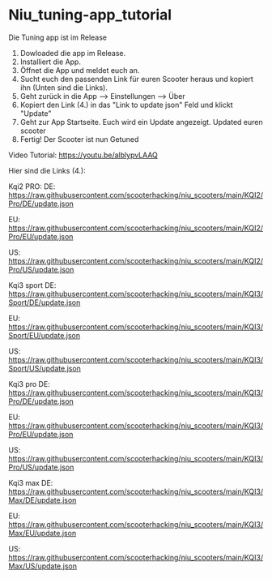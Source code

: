 # Niu_tuning-app_tutorial


Die Tuning app ist im Release
1. Dowloaded die app im Release.
2. Installiert die App.
3. Öffnet die App und meldet euch an.
4. Sucht euch den passenden Link für euren Scooter heraus und kopiert ihn (Unten sind die Links).
5. Geht zurück in die App --> Einstellungen --> Über
6. Kopiert den Link (4.) in das "Link to update json" Feld und klickt "Update"
7. Geht zur App Startseite. Euch wird ein Update angezeigt. Updated euren scooter
8. Fertig! Der Scooter ist nun Getuned

Video Tutorial: 
https://youtu.be/alblypvLAAQ


Hier sind die Links (4.):

Kqi2 PRO:
DE:
https://raw.githubusercontent.com/scooterhacking/niu_scooters/main/KQI2/Pro/DE/update.json

EU:
https://raw.githubusercontent.com/scooterhacking/niu_scooters/main/KQI2/Pro/EU/update.json

US:
https://raw.githubusercontent.com/scooterhacking/niu_scooters/main/KQI2/Pro/US/update.json

Kqi3 sport
DE:
https://raw.githubusercontent.com/scooterhacking/niu_scooters/main/KQI3/Sport/DE/update.json

EU:
https://raw.githubusercontent.com/scooterhacking/niu_scooters/main/KQI3/Sport/EU/update.json

US:
https://raw.githubusercontent.com/scooterhacking/niu_scooters/main/KQI3/Sport/US/update.json

Kqi3 pro
DE:
https://raw.githubusercontent.com/scooterhacking/niu_scooters/main/KQI3/Pro/DE/update.json

EU:
https://raw.githubusercontent.com/scooterhacking/niu_scooters/main/KQI3/Pro/EU/update.json

US:
https://raw.githubusercontent.com/scooterhacking/niu_scooters/main/KQI3/Pro/US/update.json

Kqi3 max
DE:
https://raw.githubusercontent.com/scooterhacking/niu_scooters/main/KQI3/Max/DE/update.json

EU:
https://raw.githubusercontent.com/scooterhacking/niu_scooters/main/KQI3/Max/EU/update.json

US:
https://raw.githubusercontent.com/scooterhacking/niu_scooters/main/KQI3/Max/US/update.json
